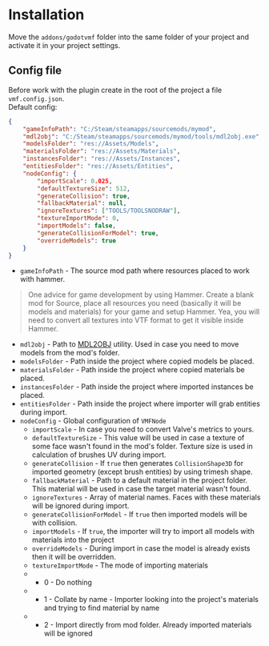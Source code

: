 # Installation
Move the `addons/godotvmf` folder into the same folder of your project and activate it in your project settings.

## Config file
Before work with the plugin create in the root of the project a file `vmf.config.json`.  
Default config:  
```json
{
	"gameInfoPath": "C:/Steam/steamapps/sourcemods/mymod",
	"mdl2obj": "C:/Steam/steamapps/sourcemods/mymod/tools/mdl2obj.exe",
	"modelsFolder": "res://Assets/Models",
	"materialsFolder": "res://Assets/Materials",
	"instancesFolder": "res://Assets/Instances",
	"entitiesFolder": "res://Assets/Entities",
	"nodeConfig": {
		"importScale": 0.025,
		"defaultTextureSize": 512,
		"generateCollision": true,
		"fallbackMaterial": null,
		"ignoreTextures": ["TOOLS/TOOLSNODRAW"],
		"textureImportMode": 0,
		"importModels": false,
		"generateCollisionForModel": true,
		"overrideModels": true
	}
}
```

- `gameInfoPath` - The source mod path where resources placed to work with hammer.
> One advice for game development by using Hammer. Create a blank mod for Source, place all resources you need (basically it will be models and materials) for your game and setup Hammer. Yea, you will need to convert all textures into VTF format to get it visible inside Hammer.
- `mdl2obj` - Path to [MDL2OBJ](/mdl2obj) utility. Used in case you need to move models from the mod's folder.
- `modelsFolder` - Path inside the project where copied models be placed.
- `materialsFolder` - Path inside the project where copied materials be placed.
- `instancesFolder` - Path inside the project where imported instances be placed.
- `entitiesFolder` - Path inside the project where importer will grab entities during import.
- `nodeConfig` - Global configuration of `VMFNode`
	- `importScale` - In case you need to convert Valve's metrics to yours.
	- `defaultTextureSize` - This value will be used in case a texture of some face wasn't found in the mod's folder. Texture size is used in calculation of brushes UV during import.
	- `generateCollision` - If `true` then generates `CollisionShape3D` for imported geometry (except brush entities) by using trimesh shape. 
	- `fallbackMaterial` - Path to a default material in the project folder. This material will be used in case the target material wasn't found.
	- `ignoreTextures` - Array of material names. Faces with these materials will be ignored during import.
	- `generateCollisionForModel` - If `true` then imported models will be with collision.
    - `importModels` - If `true`, the importer will try to import all models with materials into the project
	- `overrideModels` - During import in case the model is already exists then it will be overridden.
    - `textureImportMode` - The mode of importing materials
    - - 0 - Do nothing
    - - 1 - Collate by name - Importer looking into the project's materials and trying to find material by name
    - - 2 - Import directly from mod folder. Already imported materials will be ignored
